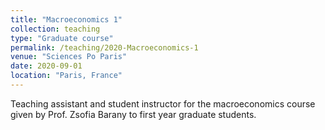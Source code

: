 ```yaml
---
title: "Macroeconomics 1"
collection: teaching
type: "Graduate course"
permalink: /teaching/2020-Macroeconomics-1
venue: "Sciences Po Paris"
date: 2020-09-01
location: "Paris, France"
---
```


Teaching assistant and student instructor for the macroeconomics course given by Prof. Zsofia Barany to first year graduate students.

<!--
Heading 1
======

Heading 2
======

Heading 3
======
-->
